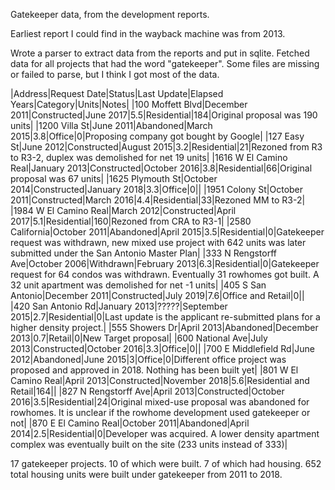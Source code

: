 Gatekeeper data, from the development reports.

Earliest report I could find in the wayback machine was from 2013.

Wrote a parser to extract data from the reports and put in sqlite.
Fetched data for all projects that had the word "gatekeeper".
Some files are missing or failed to parse, but I think I got most of the data.

|Address|Request Date|Status|Last Update|Elapsed Years|Category|Units|Notes|
|100 Moffett Blvd|December 2011|Constructed|June 2017|5.5|Residential|184|Original proposal was 190 units|
|1200 Villa St|June 2011|Abandoned|March 2015|3.8|Office|0|Proposing company got bought by Google|
|127 Easy St|June 2012|Constructed|August 2015|3.2|Residential|21|Rezoned from R3 to R3-2, duplex was demolished for net 19 units|
|1616 W El Camino Real|January 2013|Constructed|October 2016|3.8|Residential|66|Original proposal was 67 units|
|1625 Plymouth St|October 2014|Constructed|January 2018|3.3|Office|0||
|1951 Colony St|October 2011|Constructed|March 2016|4.4|Residential|33|Rezoned MM to R3-2|
|1984 W El Camino Real|March 2012|Constructed|April 2017|5.1|Residential|160|Rezoned from CRA to R3-1|
|2580 California|October 2011|Abandoned|April 2015|3.5|Residential|0|Gatekeeper request was withdrawn, new mixed use project with 642 units was later submitted under the San Antonio Master Plan|
|333 N Rengstorff Ave|October 2006|Withdrawn|February 2013|6.3|Residential|0|Gatekeeper request for 64 condos was withdrawn. Eventually 31 rowhomes got built. A 32 unit apartment was demolished for net -1 units|
|405 S San Antonio|December 2011|Constructed|July 2019|7.6|Office and Retail|0||
|420 San Antonio Rd|January 2013|?????|September 2015|2.7|Residential|0|Last update is the applicant re-submitted plans for a higher density project.|
|555 Showers Dr|April 2013|Abandoned|December 2013|0.7|Retail|0|New Target proposal|
|600 National Ave|July 2013|Constructed|October 2016|3.3|Office|0||
|700 E Middlefield Rd|June 2012|Abandoned|June 2015|3|Office|0|Different office project was proposed and approved in 2018. Nothing has been built yet|
|801 W El Camino Real|April 2013|Constructed|November 2018|5.6|Residential and Retail|164||
|827 N Rengstorff Ave|April 2013|Constructed|October 2016|3.5|Residential|24|Original mixed-use proposal was abandoned for rowhomes. It is unclear if the rowhome development used gatekeeper or not|
|870 E El Camino Real|October 2011|Abandoned|April 2014|2.5|Residential|0|Developer was acquired. A lower density apartment complex was eventually built on the site (233 units instead of 333)|


17 gatekeeper projects. 10 of which were built. 7 of which had housing. 652 total housing units were built under gatekeeper from 2011 to 2018.
